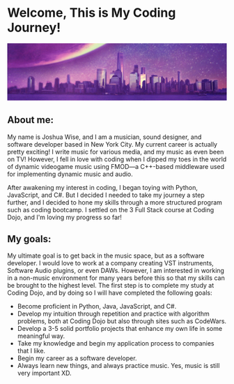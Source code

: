# Welcome, This is My Coding Journey!

![a highly stylized New York City skyline](joshPic.png)

## About me:

My name is Joshua Wise, and I am a musician, sound designer, and software developer based in New York City. My current career is actually pretty exciting! I write music for various media, and my music as even been on TV! However, I fell in love with coding when I dipped my toes in the world of dynamic videogame music using FMOD—a C++-based middleware used for implementing dynamic music and audio. 

After awakening my interest in coding, I began toying with Python, JavaScript, and C#. But I decided I needed to take my journey a step further, and I decided to hone my skills through a more structured program such as coding bootcamp. I settled on the 3 Full Stack course at Coding Dojo, and I'm loving my progress so far!

## My goals:

My ultimate goal is to get back in the music space, but as a software developer. I would love to work at a company creating VST instruments, Software Audio plugins, or even DAWs. However, I am interested in working in a non-music environment for many years before this so that my skills can be brought to the highest level. The first step is to complete my study at Coding Dojo, and by doing so I will have completed the following goals:

* Become proficient in Python, Java, JavaScript, and C#.
* Develop my intuition through repetition and practice with algorithm problems, both at Coding Dojo but also through sites such as CodeWars.
* Develop a 3-5 solid portfolio projects that enhance my own life in some meaningful way.
* Take my knowledge and begin my application process to companies that I like.
* Begin my career as a software developer.
* Always learn new things, and always practice music. Yes, music is still very important XD.